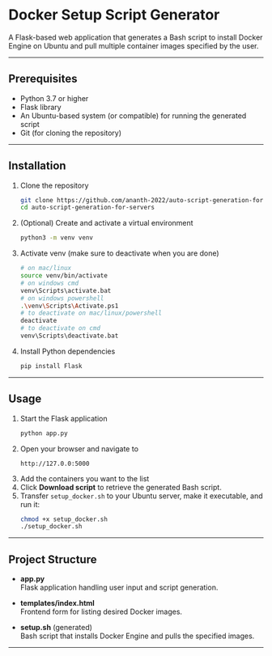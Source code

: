 # Docker Setup Script Generator

A Flask-based web application that generates a Bash script to install Docker Engine on Ubuntu and pull multiple container images specified by the user.

---

## Prerequisites

- Python 3.7 or higher  
- Flask library  
- An Ubuntu-based system (or compatible) for running the generated script  
- Git (for cloning the repository)

---

## Installation

1. Clone the repository  
   ```bash
   git clone https://github.com/ananth-2022/auto-script-generation-for-servers.git
   cd auto-script-generation-for-servers
   ```

2. (Optional) Create and activate a virtual environment  
   ```bash
   python3 -m venv venv
   ```
3. Activate venv (make sure to deactivate when you are done)
   ```bash
   # on mac/linux
   source venv/bin/activate
   # on windows cmd
   venv\Scripts\activate.bat
   # on windows powershell
   .\venv\Scripts\Activate.ps1
   # to deactivate on mac/linux/powershell
   deactivate
   # to deactivate on cmd
   venv\Scripts\deactivate.bat
   ``` 

4. Install Python dependencies  
   ```bash
   pip install Flask
   ```

---

## Usage

1. Start the Flask application  
   ```bash
   python app.py
   ```
2. Open your browser and navigate to  
   ```
   http://127.0.0:5000
   ```
3. Add the containers you want to the list
4. Click **Download script** to retrieve the generated Bash script.  
5. Transfer `setup_docker.sh` to your Ubuntu server, make it executable, and run it:  
   ```bash
   chmod +x setup_docker.sh
   ./setup_docker.sh
   ```

---

## Project Structure

- **app.py**  
  Flask application handling user input and script generation.

- **templates/index.html**  
  Frontend form for listing desired Docker images.

- **setup.sh** (generated)  
  Bash script that installs Docker Engine and pulls the specified images.

---
